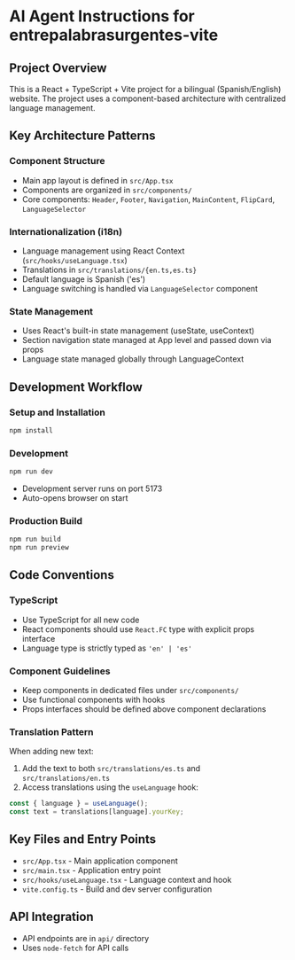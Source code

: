 # AI Agent Instructions for entrepalabrasurgentes-vite

## Project Overview
This is a React + TypeScript + Vite project for a bilingual (Spanish/English) website. The project uses a component-based architecture with centralized language management.

## Key Architecture Patterns

### Component Structure
- Main app layout is defined in `src/App.tsx`
- Components are organized in `src/components/`
- Core components: `Header`, `Footer`, `Navigation`, `MainContent`, `FlipCard`, `LanguageSelector`

### Internationalization (i18n)
- Language management using React Context (`src/hooks/useLanguage.tsx`)
- Translations in `src/translations/{en.ts,es.ts}`
- Default language is Spanish ('es')
- Language switching is handled via `LanguageSelector` component

### State Management
- Uses React's built-in state management (useState, useContext)
- Section navigation state managed at App level and passed down via props
- Language state managed globally through LanguageContext

## Development Workflow

### Setup and Installation
```bash
npm install
```

### Development
```bash
npm run dev
```
- Development server runs on port 5173
- Auto-opens browser on start

### Production Build
```bash
npm run build
npm run preview
```

## Code Conventions

### TypeScript
- Use TypeScript for all new code
- React components should use `React.FC` type with explicit props interface
- Language type is strictly typed as `'en' | 'es'`

### Component Guidelines
- Keep components in dedicated files under `src/components/`
- Use functional components with hooks
- Props interfaces should be defined above component declarations

### Translation Pattern
When adding new text:
1. Add the text to both `src/translations/es.ts` and `src/translations/en.ts`
2. Access translations using the `useLanguage` hook:
```typescript
const { language } = useLanguage();
const text = translations[language].yourKey;
```

## Key Files and Entry Points
- `src/App.tsx` - Main application component
- `src/main.tsx` - Application entry point
- `src/hooks/useLanguage.tsx` - Language context and hook
- `vite.config.ts` - Build and dev server configuration

## API Integration
- API endpoints are in `api/` directory
- Uses `node-fetch` for API calls